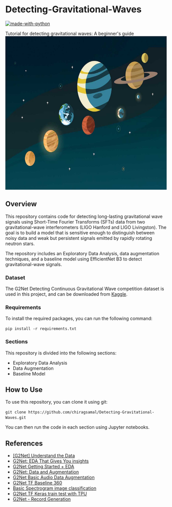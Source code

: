 # Detecting-Gravitational-Waves
[![made-with-python](https://img.shields.io/badge/Made%20with-Python-1f425f.svg)](https://www.python.org/)

Tutorial for detecting gravitational waves: A beginner's guide
<img width="742" height="480" src="https://github.com/chiragsamal/Detecting-Gravitational-Waves/blob/main/images/planets.jpg" />


## Overview

This repository contains code for detecting long-lasting gravitational wave signals using Short-Time Fourier Transforms (SFTs) data from two gravitational-wave interferometers (LIGO Hanford and LIGO Livingston). The goal is to build a model that is sensitive enough to distinguish between noisy data and weak but persistent signals emitted by rapidly rotating neutron stars. 

The repository includes an Exploratory Data Analysis, data augmentation techniques, and a baseline model using EfficientNet B3 to detect gravitational-wave signals.

### Dataset

The G2Net Detecting Continuous Gravitational Wave competition dataset is used in this project, and can be downloaded from [Kaggle](https://www.kaggle.com/competitions/g2net-detecting-continuous-gravitational-waves/data).

### Requirements

To install the required packages, you can run the following command:

`pip install -r requirements.txt`

### Sections

This repository is divided into the following sections:

- Exploratory Data Analysis
- Data Augmentation
- Baseline Model

## How to Use

To use this repository, you can clone it using git:

`git clone https://github.com/chiragsamal/Detecting-Gravitational-Waves.git`


You can then run the code in each section using Jupyter notebooks.

## References
 - [[G2Net] Understand the Data](https://www.kaggle.com/code/ayuraj/g2net-understand-the-data)
 - [G2Net: EDA That Gives You insights](https://www.kaggle.com/code/jcaliz/g2net-eda-that-gives-you-insights)
 - [G2Net Getting Started + EDA ](https://www.kaggle.com/code/edwardcrookenden/g2net-getting-started-eda)
 - [G2Net: Data and Augmentation](https://www.kaggle.com/code/maharshipandya/g2net-data-and-augmentation)
 - [G2Net Basic Audio Data Augmentation](https://www.kaggle.com/code/myso1987/g2net-basic-audio-data-augmentation)
 - [G2Net TF Baseline 360](https://www.kaggle.com/code/crischir/g2net-tf-baseline-360)
 - [Basic Spectrogram image classification](https://www.kaggle.com/code/junkoda/basic-spectrogram-image-classification)
 - [G2Net TF Keras train test with TPU](https://www.kaggle.com/code/itsuki9180/g2net-tf-keras-train-test-with-tpu)
 - [G2Net - Record Generation](https://www.kaggle.com/code/morodertobias/g2net-record-generation)
 


